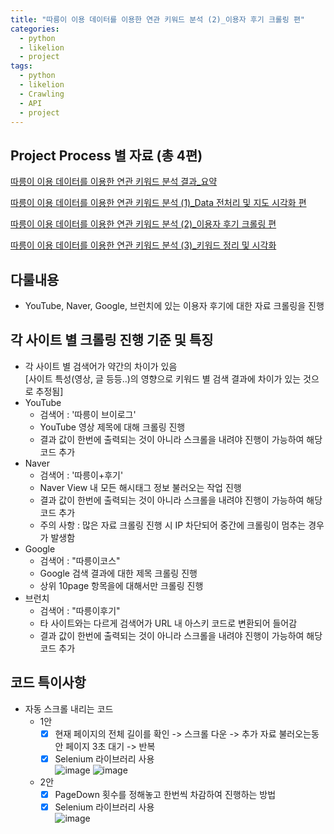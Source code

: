 ```yaml
---
title: "따릉이 이용 데이터를 이용한 연관 키워드 분석 (2)_이용자 후기 크롤링 편"
categories:
  - python
  - likelion
  - project
tags:
  - python
  - likelion
  - Crawling
  - API
  - project
---
```


## Project Process 별 자료 (총 4편)

<a href="https://junuhwang.github.io/python/likelion/project/따릉이-이용-데이터를-이용한-연관-키워드-분석-결과-요약"> 따릉이 이용 데이터를 이용한 연관 키워드 분석 결과_요약 </a>  

<a href="https://junuhwang.github.io/python/likelion/project/따릉이-이용-데이터를-이용한-연관-키워드-분석-(데이터-전처리-및-자도-시각화)"> 따릉이 이용 데이터를 이용한 연관 키워드 분석 (1)_Data 전처리 및 지도 시각화 편 </a>  

<a href="https://junuhwang.github.io/python/likelion/project/따릉이-이용-데이터를-이용한-연관-키워드-분석-(2)_이용자-후기-크롤링-편"> 따릉이 이용 데이터를 이용한 연관 키워드 분석 (2)_이용자 후기 크롤링 편 </a>  

<a href="https://junuhwang.github.io/python/likelion/project/따릉이-이용-데이터를-이용한-연관-키워드-분석_3-키워드-정리-및-시각화"> 따릉이 이용 데이터를 이용한 연관 키워드 분석 (3)_키워드 정리 및 시각화 </a>  

## 다룰내용
- YouTube, Naver, Google, 브런치에 있는 이용자 후기에 대한 자료 크롤링을 진행

## 각 사이트 별 크롤링 진행 기준 및 특징
- 각 사이트 별 검색어가 약간의 차이가 있음  
  [사이트 특성(영상, 글 등등..)의 영향으로 키워드 별 검색 결과에 차이가 있는 것으로 추정됨]
- YouTube
  * 검색어 : '따릉이 브이로그' 
  * YouTube 영상 제목에 대해 크롤링 진행
  * 결과 값이 한번에 출력되는 것이 아니라 스크롤을 내려야 진행이 가능하여 해당 코드 추가
- Naver
  * 검색어 : '따릉이+후기'
  * Naver View 내 모든 해시태그 정보 불러오는 작업 진행
  * 결과 값이 한번에 출력되는 것이 아니라 스크롤을 내려야 진행이 가능하여 해당 코드 추가
  * 주의 사항 : 많은 자료 크롤링 진행 시 IP 차단되어 중간에 크롤링이 멈추는 경우가 발생함
- Google
  * 검색어 : "따릉이코스"
  * Google 검색 결과에 대한 제목 크롤링 진행
  * 상위 10page 항목을에 대해서만 크롤링 진행
- 브런치
  * 검색어 : "따릉이후기"
  * 타 사이트와는 다르게 검색어가 URL 내 아스키 코드로 변환되어 들어감
  * 결과 값이 한번에 출력되는 것이 아니라 스크롤을 내려야 진행이 가능하여 해당 코드 추가

## 코드 특이사항
- 자동 스크롤 내리는 코드
  * 1안  
    -[x] 현재 페이지의 전체 길이를 확인 -> 스크롤 다운 -> 추가 자료 불러오는동안 페이지 3초 대기 -> 반복    
    -[x] Selenium 라이브러리 사용  
![image](https://user-images.githubusercontent.com/88296152/133868161-cfc7421d-5e3f-42fe-a62d-c1fd0700cdd8.png)
![image](https://user-images.githubusercontent.com/88296152/133868025-a38d9d26-34e6-4a9a-9bf6-672c9c7ab4b1.png)  

  * 2안  
    -[x] PageDown 횟수를 정해놓고 한번씩 차감하여 진행하는 방법  
    -[x] Selenium 라이브러리 사용  
![image](https://user-images.githubusercontent.com/88296152/133868507-d821ed0b-edf7-465a-942f-e7625e702eec.png)
